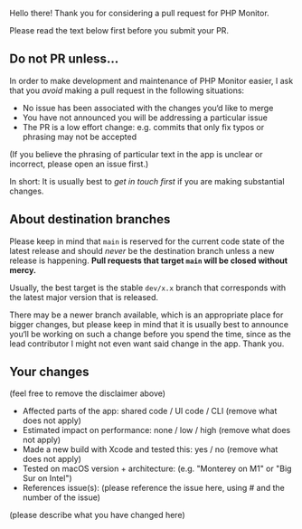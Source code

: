 Hello there! Thank you for considering a pull request for PHP Monitor. 

Please read the text below first before you submit your PR.

## Do not PR unless...

In order to make development and maintenance of PHP Monitor easier, I ask that you _avoid_ making a pull request in the following situations:

* No issue has been associated with the changes you‘d like to merge
* You have not announced you will be addressing a particular issue
* The PR is a low effort change: e.g. commits that only fix typos or phrasing may not be accepted

(If you believe the phrasing of particular text in the app is unclear or incorrect, please open an issue first.)

In short: It is usually best to *get in touch first* if you are making substantial changes.

## About destination branches

Please keep in mind that `main` is reserved for the current code state of the latest release and should *never* be the destination branch unless a new release is happening. **Pull requests that target `main` will be closed without mercy.**

Usually, the best target is the stable `dev/x.x` branch that corresponds with the latest major version that is released. 

There may be a newer branch available, which is an appropriate place for bigger changes, but please keep in mind that it is usually best to announce you‘ll be working on such a change before you spend the time, since as the lead contributor I might not even want said change in the app. Thank you.

## Your changes

(feel free to remove the disclaimer above)

* Affected parts of the app: shared code / UI code / CLI (remove what does not apply)
* Estimated impact on performance: none / low / high (remove what does not apply)
* Made a new build with Xcode and tested this: yes / no (remove what does not apply)
* Tested on macOS version + architecture: (e.g. "Monterey on M1" or "Big Sur on Intel")
* References issue(s): (please reference the issue here, using # and the number of the issue)

(please describe what you have changed here)